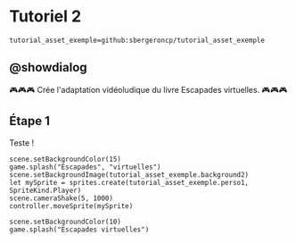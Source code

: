 # Tutoriel 2

```package
tutorial_asset_exemple=github:sbergeroncp/tutorial_asset_exemple
```

## @showdialog

🎮🎮🎮 Crée l'adaptation vidéoludique du livre Escapades virtuelles. 🎮🎮🎮

## Étape 1

Teste !

```blockconfig.global
scene.setBackgroundColor(15)
game.splash("Escapades", "virtuelles")
scene.setBackgroundImage(tutorial_asset_exemple.background2)
let mySprite = sprites.create(tutorial_asset_exemple.perso1, SpriteKind.Player)
scene.cameraShake(5, 1000)
controller.moveSprite(mySprite)
```

```template
scene.setBackgroundColor(10)
game.splash("Escapades virtuelles")
```
